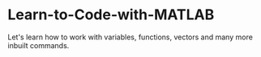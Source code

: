 # Learn-to-Code-with-MATLAB
Let's learn how to work with variables, functions, vectors and many more inbuilt commands.
